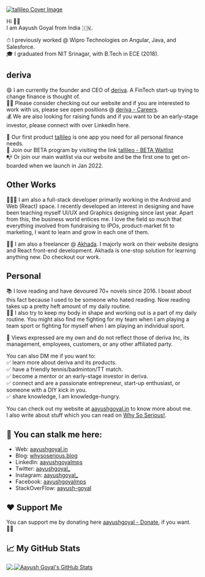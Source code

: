 [![tallileo Cover Image](https://storage.googleapis.com/aayushgoyal-web_images_public/tallileo_cover_image.png)][1]

Hi 👋🏼 <br>
I am Aayush Goyal from India 🇮🇳.

⏱ I previously worked @ Wipro Technologies on Angular, Java, and Salesforce.<br>
🎓 I graduated from NIT Srinagar, with B.Tech in ECE (2018).

## deriva

😄 I am currently the founder and CEO of [deriva](https://deriva.xyz). A FinTech start-up trying to change finance is thought of.<br>
👋🏼 Please consider checking out our website and if you are interested to work with us, please see open positions @ [deriva - Careers](https://deriva.xyz/careers).<br>
💰 We are also looking for raising funds and if you want to be an early-stage investor, please connect with over LinkedIn here.

🚀 Our first product [tallileo](https://tallileo.com) is one app you need for all personal finance needs.<br>
📱 Join our BETA program by visiting the link [tallileo - BETA Waitlist](forms.gle/dhQyezxALKcZ6BwUA)<br>
📭 Or join our main waitlist via our website and be the first one to get on-boarded when we launch in Jan 2022.

## Other Works

👨🏻‍💻 I am also a full-stack developer primarily working in the Android and Web (React) space. I recently developed an interest in designing and have been teaching myself UI/UX and Graphics designing since last year. Apart from this, the business world entices me. I love the field so much that everything involved from fundraising to IPOs, product-market fit to marketing, I want to learn and grow in each one of them.

🥷🏼 I am also a freelancer @ [Akhada](https://akhada.co/). I majorly work on their website designs and React front-end development. Akhada is one-stop solution for learning anything new. Do checkout our work.

## Personal

📚 I love reading and have devoured 70+ novels since 2016. I boast about this fact because I used to be someone who hated reading. Now reading takes up a pretty heft amount of my daily routine.<br>
💪🏼 I also try to keep my body in shape and working out is a part of my daily routine. You might also find me fighting for my team when I am playing a team sport or fighting for myself when I am playing an individual sport.

🚨 Views expressed are my own and do not reflect those of deriva Inc, its management, employees, customers, or any other affiliated party.

You can also DM me if you want to: <br>
✅ learn more about deriva and its products.<br>
✅ have a friendly tennis/badminton/TT match.<br>
✅ become a mentor or an early-stage investor in deriva.<br>
✅ connect and are a passionate entrepreneur, start-up enthusiast, or someone with a DIY kick in you.<br>
✅ share knowledge, I am knowledge-hungry.<br>

You can check out my website at [aayushgoyal.in](https://aayushgoyal.in) to know more about me.<br>
I also write about stuff which you can read on [Why So Serious!](https://whysoserious.blog).

## 👀 You can stalk me here:

- Web: [aayushgoyal.in][1]
- Blog: [whysoserious.blog][2]
- LinkedIn: [aayushgoyalmps][3]
- Twitter: [aayushgoyal_][4]
- Instagram: [aayushgoyal_][5]
- Facebook: [aayushgoyalmps][6]
- StackOverFlow: [aayush-goyal][7]

## ❤️ Support Me

You can support me by donating here [aayushgoyal - Donate][8], if you want. 🙏🏻

## &#x1f4c8; My GitHub Stats

<a href="https://github.com/aayush-goyal/aayush-goyal">
  <img align="center" src="https://github-readme-stats.vercel.app/api/top-langs/?username=aayush-goyal&&title_color=E81F84&text_color=000000" />
</a>

<a href="https://github.com/aayush-goyal/aayush-goyal">
  <img align="center" src="https://github-readme-stats.vercel.app/api?username=aayush-goyal&show_icons=true&line_height=27&count_private=true&title_color=E81F84&text_color=000000&icon_color=99B3EF" alt="Aayush Goyal's GitHub Stats" />
</a>

[1]: aayushgoyal.in
[2]: https://whysoserious.blog
[3]: https://www.linkedin.com/in/aayushgoyalmps
[4]: https://twitter.com/aayushgoyal_
[5]: https://instagram.com/aayushgoyal_
[6]: https://facebook.com/aayushgoyalmps
[7]: https://stackoverflow.com/users/4955822/aayush-goyal
[8]: https://aayushgoyal.in/donate
